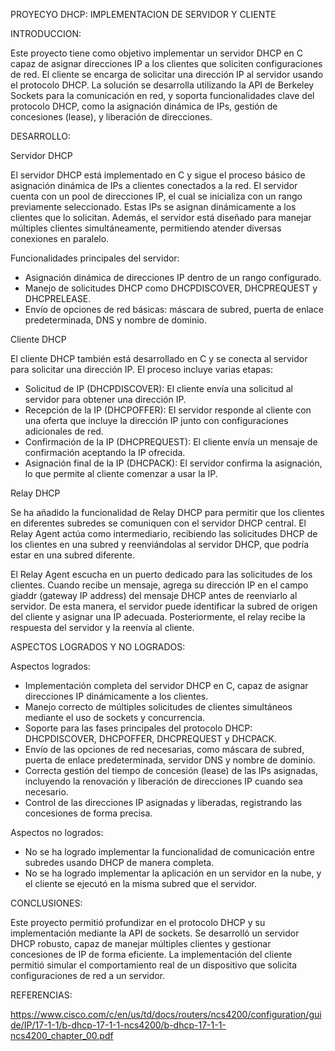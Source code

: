 PROYECYO DHCP: IMPLEMENTACION DE SERVIDOR Y CLIENTE

INTRODUCCION:

Este proyecto tiene como objetivo implementar un servidor DHCP en C capaz de asignar direcciones IP a los clientes que soliciten configuraciones de red. El cliente se encarga de solicitar una dirección IP al servidor usando el protocolo DHCP. La solución se desarrolla utilizando la API de Berkeley Sockets para la comunicación en red, y soporta funcionalidades clave del protocolo DHCP, como la asignación dinámica de IPs, gestión de concesiones (lease), y liberación de direcciones.

DESARROLLO:

Servidor DHCP

El servidor DHCP está implementado en C y sigue el proceso básico de asignación dinámica de IPs a clientes conectados a la red. El servidor cuenta con un pool de direcciones IP, el cual se inicializa con un rango previamente seleccionado. Estas IPs se asignan dinámicamente a los clientes que lo solicitan. Además, el servidor está diseñado para manejar múltiples clientes simultáneamente, permitiendo atender diversas conexiones en paralelo.

Funcionalidades principales del servidor:
- Asignación dinámica de direcciones IP dentro de un rango configurado.
- Manejo de solicitudes DHCP como DHCPDISCOVER, DHCPREQUEST y DHCPRELEASE.
- Envío de opciones de red básicas: máscara de subred, puerta de enlace predeterminada, DNS y nombre de dominio.
  
Cliente DHCP

El cliente DHCP también está desarrollado en C y se conecta al servidor para solicitar una dirección IP. El proceso incluye varias etapas:

- Solicitud de IP (DHCPDISCOVER): El cliente envía una solicitud al servidor para obtener una dirección IP.
- Recepción de la IP (DHCPOFFER): El servidor responde al cliente con una oferta que incluye la dirección IP junto con configuraciones adicionales de red.
- Confirmación de la IP (DHCPREQUEST): El cliente envía un mensaje de confirmación aceptando la IP ofrecida.
- Asignación final de la IP (DHCPACK): El servidor confirma la asignación, lo que permite al cliente comenzar a usar la IP.
  
Relay DHCP

Se ha añadido la funcionalidad de Relay DHCP para permitir que los clientes en diferentes subredes se comuniquen con el servidor DHCP central. El Relay Agent actúa como intermediario, recibiendo las solicitudes DHCP de los clientes en una subred y reenviándolas al servidor DHCP, que podría estar en una subred diferente.

El Relay Agent escucha en un puerto dedicado para las solicitudes de los clientes. Cuando recibe un mensaje, agrega su dirección IP en el campo giaddr (gateway IP address) del mensaje DHCP antes de reenviarlo al servidor. De esta manera, el servidor puede identificar la subred de origen del cliente y asignar una IP adecuada. Posteriormente, el relay recibe la respuesta del servidor y la reenvía al cliente.

ASPECTOS LOGRADOS Y NO LOGRADOS:

Aspectos logrados:

- Implementación completa del servidor DHCP en C, capaz de asignar direcciones IP dinámicamente a los clientes.
- Manejo correcto de múltiples solicitudes de clientes simultáneos mediante el uso de sockets y concurrencia.
- Soporte para las fases principales del protocolo DHCP: DHCPDISCOVER, DHCPOFFER, DHCPREQUEST y DHCPACK.
- Envío de las opciones de red necesarias, como máscara de subred, puerta de enlace predeterminada, servidor DNS y nombre de dominio.
- Correcta gestión del tiempo de concesión (lease) de las IPs asignadas, incluyendo la renovación y liberación de direcciones IP cuando sea necesario.
- Control de las direcciones IP asignadas y liberadas, registrando las concesiones de forma precisa.

Aspectos no logrados:

- No se ha logrado implementar la funcionalidad de comunicación entre subredes usando DHCP de manera completa.
- No se ha logrado implementar la aplicación en un servidor en la nube, y el cliente se ejecutó en la misma subred que el servidor.

CONCLUSIONES:

Este proyecto permitió profundizar en el protocolo DHCP y su implementación mediante la API de sockets. Se desarrolló un servidor DHCP robusto, capaz de manejar múltiples clientes y gestionar concesiones de IP de forma eficiente. La implementación del cliente permitió simular el comportamiento real de un dispositivo que solicita configuraciones de red a un servidor.

REFERENCIAS:

https://www.cisco.com/c/en/us/td/docs/routers/ncs4200/configuration/guide/IP/17-1-1/b-dhcp-17-1-1-ncs4200/b-dhcp-17-1-1-ncs4200_chapter_00.pdf
